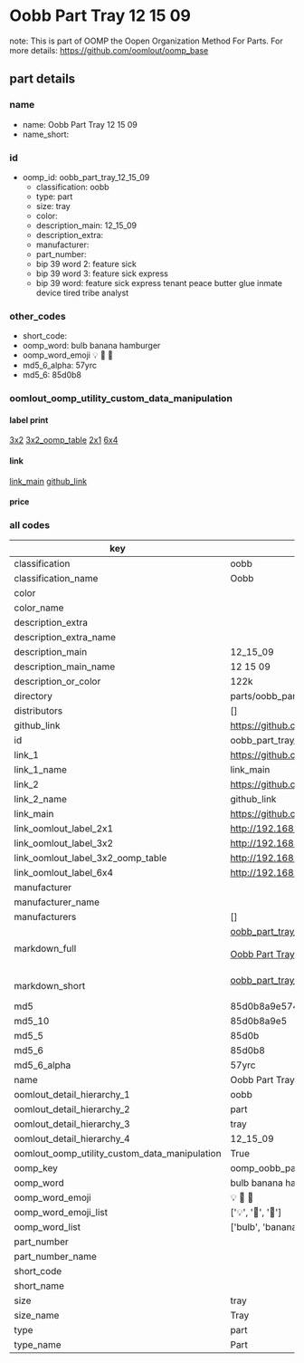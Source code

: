 # Oobb Part Tray 12 15 09  

note: This is part of OOMP the Oopen Organization Method For Parts. For more details: https://github.com/oomlout/oomp_base

##  part details





### name
* name: Oobb Part Tray 12 15 09
* name_short: 
### id
* oomp_id: oobb_part_tray_12_15_09
  * classification: oobb
  * type: part
  * size: tray
  * color: 
  * description_main: 12_15_09
  * description_extra: 
  * manufacturer: 
  * part_number: 
  * bip 39 word 2: feature sick
  * bip 39 word 3: feature sick express
  * bip 39 word: feature sick express tenant peace butter glue inmate device tired tribe analyst

### other_codes
* short_code: 
* oomp_word: bulb banana hamburger
* oomp_word_emoji :bulb: :banana: :hamburger:
* md5_6_alpha: 57yrc
* md5_6: 85d0b8






### oomlout_oomp_utility_custom_data_manipulation
#### label print
[3x2](http://192.168.1.245:1112/?label=oomp%2057yrc)
[3x2_oomp_table](http://192.168.1.107:1112/?label=oomp%2057yrc)
[2x1](http://192.168.1.242:1112/?label=oomp%2057yrc)
[6x4](http://192.168.1.55:1112/?label=oomp%2057yrc)    

#### link

[link_main](https://github.com/oomlout/oomlout_oomp_current_version_messy/tree/main/parts/oobb_part_tray_12_15_09) [github_link](https://github.com/oomlout/oomlout_oomp_part_src/tree/main/parts/oobb_part_tray_12_15_09)                             

#### price







### all codes 
| key | value |  
| --- | --- |  
| classification | oobb |  
| classification_name | Oobb |  
| color |  |  
| color_name |  |  
| description_extra |  |  
| description_extra_name |  |  
| description_main | 12_15_09 |  
| description_main_name | 12 15 09 |  
| description_or_color | 122k |  
| directory | parts/oobb_part_tray_12_15_09 |  
| distributors | [] |  
| github_link | https://github.com/oomlout/oomlout_oomp_part_src/tree/main/parts/oobb_part_tray_12_15_09 |  
| id | oobb_part_tray_12_15_09 |  
| link_1 | https://github.com/oomlout/oomlout_oomp_current_version_messy/tree/main/parts/oobb_part_tray_12_15_09 |  
| link_1_name | link_main |  
| link_2 | https://github.com/oomlout/oomlout_oomp_part_src/tree/main/parts/oobb_part_tray_12_15_09 |  
| link_2_name | github_link |  
| link_main | https://github.com/oomlout/oomlout_oomp_current_version_messy/tree/main/parts/oobb_part_tray_12_15_09 |  
| link_oomlout_label_2x1 | http://192.168.1.242:1112/?label=oomp%2057yrc |  
| link_oomlout_label_3x2 | http://192.168.1.245:1112/?label=oomp%2057yrc |  
| link_oomlout_label_3x2_oomp_table | http://192.168.1.107:1112/?label=oomp%2057yrc |  
| link_oomlout_label_6x4 | http://192.168.1.55:1112/?label=oomp%2057yrc |  
| manufacturer |  |  
| manufacturer_name |  |  
| manufacturers | [] |  
| markdown_full | [oobb_part_tray_12_15_09](https://github.com/oomlout/oomlout_oomp_current_version_messy/tree/main/parts/oobb_part_tray_12_15_09)<br>[](https://github.com/oomlout/oomlout_oomp_current_version_messy/tree/main/parts/oobb_part_tray_12_15_09)<br>[Oobb Part Tray 12 15 09](https://github.com/oomlout/oomlout_oomp_current_version_messy/tree/main/parts/oobb_part_tray_12_15_09)<br><br> |  
| markdown_short | [oobb_part_tray_12_15_09](https://github.com/oomlout/oomlout_oomp_current_version_messy/tree/main/parts/oobb_part_tray_12_15_09)<br><br> |  
| md5 | 85d0b8a9e5744c7c7d50edf0a1b1f2a1 |  
| md5_10 | 85d0b8a9e5 |  
| md5_5 | 85d0b |  
| md5_6 | 85d0b8 |  
| md5_6_alpha | 57yrc |  
| name | Oobb Part Tray 12 15 09 |  
| oomlout_detail_hierarchy_1 | oobb |  
| oomlout_detail_hierarchy_2 | part |  
| oomlout_detail_hierarchy_3 | tray |  
| oomlout_detail_hierarchy_4 | 12_15_09 |  
| oomlout_oomp_utility_custom_data_manipulation | True |  
| oomp_key | oomp_oobb_part_tray_12_15_09 |  
| oomp_word | bulb banana hamburger |  
| oomp_word_emoji | :bulb: :banana: :hamburger: |  
| oomp_word_emoji_list | [':bulb:', ':banana:', ':hamburger:'] |  
| oomp_word_list | ['bulb', 'banana', 'hamburger'] |  
| part_number |  |  
| part_number_name |  |  
| short_code |  |  
| short_name |  |  
| size | tray |  
| size_name | Tray |  
| type | part |  
| type_name | Part |  
